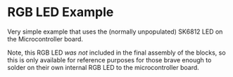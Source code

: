 # RGB LED Example

Very simple example that uses the (normally unpopulated) SK6812 LED on the Microcontroller board.

Note, this RGB LED *was not* included in the final assembly of the blocks, so this is only available for reference purposes for those brave enough to solder on their own internal RGB LED to the microcontroller board.
